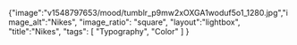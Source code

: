 {"image":"v1548797653/mood/tumblr_p9mw2xOXGA1woduf5o1_1280.jpg","image_alt":"Nikes", 
"image_ratio": "square",
"layout":"lightbox",
"title":"Nikes",
 "tags": [
  "Typography",
  "Color"
 ]
}